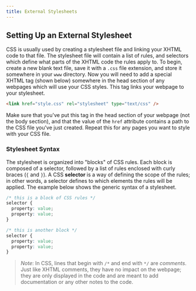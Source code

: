 ```yaml
---
title: External Stylesheets
---
```


## Setting Up an External Stylesheet

CSS is usually used by creating a stylesheet file and linking your XHTML code to that file. The stylesheet file will contain a list of rules, and selectors which define what parts of the XHTML code the rules apply to. To begin, create a new blank text file, save it with a `.css` file extension, and store it somewhere in your `www` directory. Now you will need to add a special XHTML tag (shown below) somewhere in the head section of any webpages which will use your CSS styles. This tag links your webpage to your stylesheet.

```html
<link href="style.css" rel="stylesheet" type="text/css" />
```

Make sure that you've put this tag in the head section of your webpage (not the body section), and that the value of the `href` attribute contains a path to the CSS file you've just created. Repeat this for any pages you want to style with your CSS file.

### Stylesheet Syntax

The stylesheet is organized into "blocks" of CSS rules. Each block is composed of a selector, followed by a list of rules enclosed with curly braces (`{` and `}`). A CSS **selector** is a way of defining the scope of the rules; in other words, a selector defines to which elements the rules will be applied. The example below shows the generic syntax of a stylesheet.

```css
/* this is a block of CSS rules */
selector {
  property: value;
  property: value;
}

/* this is another block */
selector {
  property: value;
  property: value;
}
```

> *Note*: In CSS, lines that begin with `/*` and end with `*/` are *comments*. Just like XHTML comments, they have no impact on the webpage; they are only displayed in the code and are meant to add documentation or any other notes to the code.
